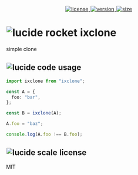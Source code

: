 <p align="center">
  <a title="license" href="https://github.com/flamrdevs/ixclone/blob/main/LICENSE">
    <picture>
      <source media="(prefers-color-scheme: dark)" srcset="https://none.deno.dev/npm/l/ixclone?t=dark">
      <img alt="license" src="https://none.deno.dev/npm/l/ixclone?t=light" hspace="1">
    </picture>
  </a>
  <a title="version" href="https://www.npmjs.com/package/ixclone">
    <picture>
      <source media="(prefers-color-scheme: dark)" srcset="https://none.deno.dev/npm/v/ixclone?t=dark">
      <img alt="version" src="https://none.deno.dev/npm/v/ixclone?t=light" hspace="1">
    </picture>
  </a>
  <a title="size" href="https://bundlejs.com/?q=ixclone">
    <picture>
      <source media="(prefers-color-scheme: dark)" srcset="https://none.deno.dev/bundlejs/mz/ixclone?t=dark">
      <img alt="size" src="https://none.deno.dev/bundlejs/mz/ixclone?t=light" hspace="1">
    </picture>
  </a>
</p>

<h1 id="ixclone">
  <picture>
    <source media="(prefers-color-scheme: dark)" srcset="https://none.deno.dev/ui/icon/lucide?t=dark&i=rocket">
    <img alt="lucide rocket" src="https://none.deno.dev/ui/icon/lucide?t=light&i=rocket" hspace="1">
  </picture>
  <span>
    ixclone
  </span>
</h1>

simple clone

<h2 id="usage">
  <picture>
    <source media="(prefers-color-scheme: dark)" srcset="https://none.deno.dev/ui/icon/lucide?t=dark&i=code">
    <img alt="lucide code" src="https://none.deno.dev/ui/icon/lucide?t=light&i=code" hspace="1">
  </picture>
  <span>
    usage
  </span>
</h2>

```ts
import ixclone from "ixclone";

const A = {
  foo: "bar",
};

const B = ixclone(A);

A.foo = "baz";

console.log(A.foo !== B.foo);
```

<h2 id="license">
  <picture>
    <source media="(prefers-color-scheme: dark)" srcset="https://none.deno.dev/ui/icon/lucide?t=dark&i=scale">
    <img alt="lucide scale" src="https://none.deno.dev/ui/icon/lucide?t=light&i=scale" hspace="1">
  </picture>
  <span>
    license
  </span>
</h2>

MIT
